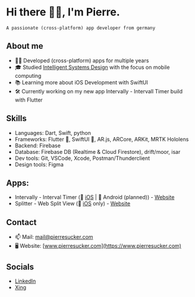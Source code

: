 # Hi there 👋🏻, I'm Pierre.

```
A passionate (cross-platform) app developer from germany
```

## About me
- 🧑‍💻 Developed (cross-platform) apps for multiple years
- 🎓 Studied [Intelligent Systems Design](https://www.hshl.de/en/studying/en-study-programs/en-bachelors-programs/en-intelligent-systems-design/) with the focus on mobile computing
- 📚 Learning more about iOS Development with SwiftUI
- 🛠️ Currently working on my new app Intervally - Intervall Timer build with Flutter

## Skills
- Languages: Dart, Swift, python
- Frameworks: Flutter 💙, SwiftUI 🧡, AR.js, ARCore, ARKit, MRTK Hololens
- Backend: Firebase
- Database: Firebase DB (Realtime & Cloud Firestore), drift/moor, isar
- Dev tools: Git, VSCode, Xcode, Postman/Thunderclient
- Design tools: Figma

## Apps:
- Intervally - Interval Timer (📱 [iOS](https://apps.apple.com/de/app/intervally-intervall-timer/id6449355661) | 🤖 Android (planned)) - [Website](https://intervally.pierresucker.com)
- Splitter - Web Split View (📱 [iOS](https://apps.apple.com/de/app/splitter-web-split-view/id6450056965) only) - [Website](https://splitter.pierresucker.com)

## Contact
- 📫 Mail: [mail@pierresucker.com](mailto:mail@pierresucker.com)
- 🖥️ Website: [www.pierresucker.com](https://www.pierresucker.com)

## Socials
- [LinkedIn](https://www.linkedin.com/in/pierresucker/)
- [Xing](https://www.xing.com/profile/Pierre_Sucker/)
